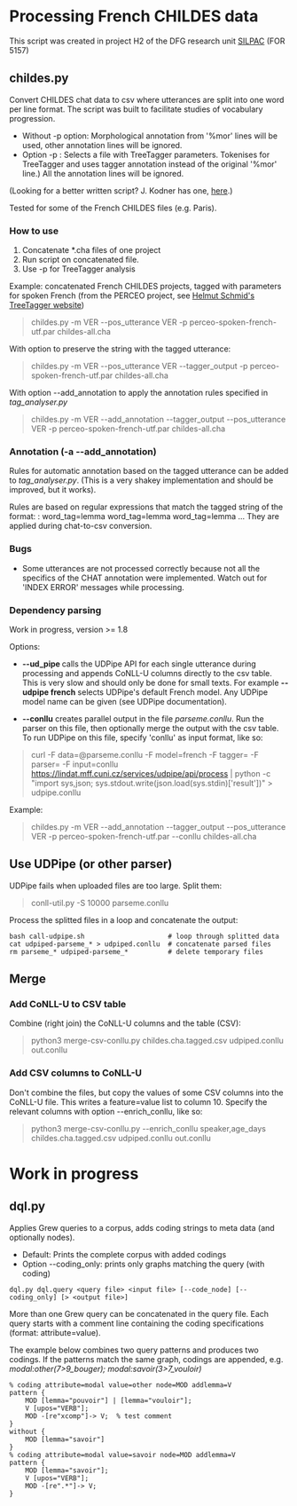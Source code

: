 # Processing French CHILDES data

This script was created in project H2 of the DFG research unit [SILPAC](https://silpac.uni-mannheim.de) (FOR 5157)

## childes.py

Convert CHILDES chat data to csv where utterances are split into one word per line format.
The script was built to facilitate studies of vocabulary progression.

- Without -p option: Morphological annotation from '%mor' lines will be used, other annotation lines will be ignored.
- Option -p <parameters>: Selects a file with TreeTagger parameters.  Tokenises for TreeTagger and uses tagger annotation instead of the original '%mor' line.) All the annotation lines will be ignored.

(Looking for a better written script? J. Kodner has one, [here](https://github.com/jkodner05/method.git).)

Tested for some of the French CHILDES files (e.g. Paris).

### How to use

1. Concatenate *.cha files of one project
2. Run script on concatenated file.
3. Use -p <parameters> for TreeTagger analysis

Example: concatenated French CHILDES projects, tagged with parameters for spoken French (from the PERCEO project, see [Helmut Schmid's TreeTagger website](https://www.cis.uni-muenchen.de/~schmid/tools/TreeTagger/))

> childes.py -m VER --pos_utterance VER -p perceo-spoken-french-utf.par childes-all.cha

With option to preserve the string with the tagged utterance:

> childes.py -m VER --pos_utterance VER --tagger_output -p perceo-spoken-french-utf.par childes-all.cha

With option --add_annotation to apply the annotation rules specified in _tag_analyser.py_ 

> childes.py -m VER --add_annotation --tagger_output --pos_utterance VER -p perceo-spoken-french-utf.par childes-all.cha


### Annotation (-a --add_annotation)

Rules for automatic annotation based on the tagged utterance can be added to _tag_analyser.py_.
(This is a very shakey implementation and should be improved, but it works).

Rules are based on regular expressions that match the tagged string of the format:
: word_tag=lemma word_tag=lemma word_tag=lemma ...
They are applied during chat-to-csv conversion.

### Bugs

- Some utterances are not processed correctly because not all the specifics of the CHAT annotation were implemented.  Watch out for 'INDEX ERROR' messages while processing.

### Dependency parsing

Work in progress, version >= 1.8

Options:

- **--ud_pipe <model>** calls the UDPipe API for each single utterance during processing and appends CoNLL-U columns directly to the csv table.  This is very slow and should only be done for small texts.  For example **--udpipe french** selects UDPipe's default French model.  Any UDPipe model name can be given (see UDPipe documentation).

- **--conllu** creates parallel output in the file _parseme.conllu_.  Run the parser on this file, then optionally merge the output with the csv table.  To run UDPipe on this file, specify 'conllu' as input format, like so:

> curl -F data=@parseme.conllu  -F model=french -F tagger= -F parser= -F input=conllu https://lindat.mff.cuni.cz/services/udpipe/api/process | python -c "import sys,json; sys.stdout.write(json.load(sys.stdin)['result'])" > udpipe.conllu

Example:
> childes.py -m VER --add_annotation --tagger_output --pos_utterance VER -p perceo-spoken-french-utf.par --conllu childes-all.cha

## Use UDPipe (or other parser)

UDPipe fails when uploaded files are too large. Split them:

> conll-util.py -S 10000 parseme.conllu

Process the splitted files in a loop and concatenate the output:

```{shell}
bash call-udpipe.sh                     # loop through splitted data
cat udpiped-parseme_* > udpiped.conllu  # concatenate parsed files
rm parseme_* udpiped-parseme_*          # delete temporary files
```

## Merge

### Add CoNLL-U to CSV table

Combine (right join) the CoNLL-U columns and the table (CSV):

> python3 merge-csv-conllu.py childes.cha.tagged.csv udpiped.conllu out.conllu

### Add CSV columns to CoNLL-U

Don't combine the files, but copy the values of some CSV columns into the CoNLL-U file. This writes a feature=value list to column 10.  Specify the relevant columns with option --enrich_conllu, like so:

> python3 merge-csv-conllu.py --enrich_conllu speaker,age_days childes.cha.tagged.csv udpiped.conllu out.conllu

# Work in progress

## dql.py

Applies Grew queries to a corpus, adds coding strings to meta data (and optionally nodes).

- Default: Prints the complete corpus with added codings
- Option --coding_only: prints only graphs matching the query (with coding)

```{shell}
dql.py dql.query <query file> <input file> [--code_node] [--coding_only] [> <output file>]
```

More than one Grew query can be concatenated in the query file.  Each query starts with a comment line containing the coding specifications (format: attribute=value).

The example below combines two query patterns and produces two codings. If the patterns match the same graph, codings are appended, e.g. *modal:other(7>9_bouger); modal:savoir(3>7_vouloir)*

```{grew}
% coding attribute=modal value=other node=MOD addlemma=V
pattern {
    MOD [lemma="pouvoir"] | [lemma="vouloir"];
    V [upos="VERB"];
    MOD -[re"xcomp"]-> V;  % test comment
}
without {
    MOD [lemma="savoir"]
}
% coding attribute=modal value=savoir node=MOD addlemma=V
pattern {
    MOD [lemma="savoir"];
    V [upos="VERB"];
    MOD -[re".*"]-> V;
}
```